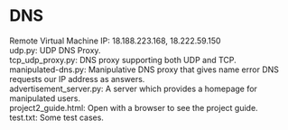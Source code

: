 # DNS  
Remote Virtual Machine IP: 18.188.223.168, 18.222.59.150  
udp.py: UDP DNS Proxy.  
tcp_udp_proxy.py: DNS proxy supporting both UDP and TCP.  
manipulated-dns.py: Manipulative DNS proxy that gives name error DNS requests our IP address as answers.  
advertisement_server.py: A server which provides a homepage for manipulated users.  
project2_guide.html: Open with a browser to see the project guide.  
test.txt: Some test cases.  
